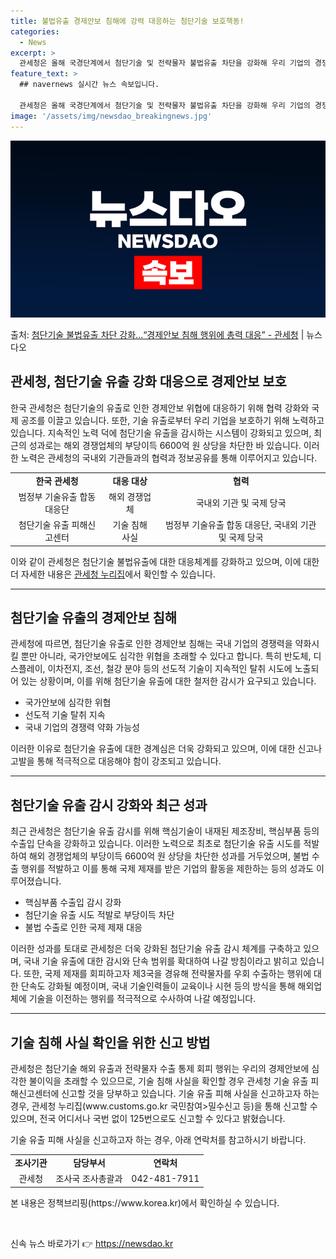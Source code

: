 ```yaml
---
title: 불법유출 경제안보 침해에 강력 대응하는 첨단기술 보호책동!
categories:
  - News
excerpt: >
  관세청은 올해 국경단계에서 첨단기술 및 전략물자 불법유출 차단을 강화해 우리 기업의 경쟁력을 보호하고 경제안…
feature_text: >
  ## navernews 실시간 뉴스 속보입니다.

  관세청은 올해 국경단계에서 첨단기술 및 전략물자 불법유출 차단을 강화해 우리 기업의 경쟁력을 보호하고 경제안…
image: '/assets/img/newsdao_breakingnews.jpg'
---
```


![뉴스다오 속보](/assets/img/newsdao_breakingnews.jpg)

<p>출처: <a href="https://newsdao.kr/2927" rel="dofollow">첨단기술 불법유출 차단 강화…“경제안보 침해 행위에 총력 대응” - 관세청</a> | 뉴스다오</p>

<h2 data-ke-size="size26">관세청, 첨단기술 유출 강화 대응으로 경제안보 보호</h2>
<p data-ke-size="size16">한국 관세청은 첨단기술의 유출로 인한 경제안보 위협에 대응하기 위해 협력 강화와 국제 공조를 이끌고 있습니다. 또한, 기술 유출로부터 우리 기업을 보호하기 위해 노력하고 있습니다. 지속적인 노력 덕에 첨단기술 유출을 감시하는 시스템이 강화되고 있으며, 최근의 성과로는 해외 경쟁업체의 부당이득 6600억 원 상당을 차단한 바 있습니다. 이러한 노력은 관세청의 국내외 기관들과의 협력과 정보공유를 통해 이루어지고 있습니다.</p>
<table>
  <tr>
    <td style="text-align: center; height: 17px;"><b>한국 관세청</b></td>
    <td style="text-align: center; height: 17px;"><b>대응 대상</b></td>
    <td style="text-align: center; height: 17px;"><b>협력</b></td>
  </tr>
  <tr>
    <td style="text-align: center; height: 17px;">범정부 기술유출 합동 대응단</td>
    <td style="text-align: center; height: 17px;">해외 경쟁업체</td>
    <td style="text-align: center; height: 17px;">국내외 기관 및 국제 당국</td>
  </tr>
  <tr>
    <td style="text-align: center; height: 17px;">첨단기술 유출 피해신고센터</td>
    <td style="text-align: center; height: 17px;">기술 침해 사실</td>
    <td style="text-align: center; height: 17px;">범정부 기술유출 합동 대응단, 국내외 기관 및 국제 당국</td>
  </tr>
</table>
<p data-ke-size="size16">이와 같이 관세청은 첨단기술 불법유출에 대한 대응체계를 강화하고 있으며, 이에 대한 더 자세한 내용은 <a href="https://www.customs.go.kr">관세청 누리집</a>에서 확인할 수 있습니다.</p>
<hr>
<h2 data-ke-size="size26">첨단기술 유출의 경제안보 침해</h2>
<p data-ke-size="size16">관세청에 따르면, 첨단기술 유출로 인한 경제안보 침해는 국내 기업의 경쟁력을 약화시킬 뿐만 아니라, 국가안보에도 심각한 위협을 초래할 수 있다고 합니다. 특히 반도체, 디스플레이, 이차전지, 조선, 철강 분야 등의 선도적 기술이 지속적인 탈취 시도에 노출되어 있는 상황이며, 이를 위해 첨단기술 유출에 대한 철저한 감시가 요구되고 있습니다.</p>
<ul>
  <li>국가안보에 심각한 위협</li>
  <li>선도적 기술 탈취 지속</li>
  <li>국내 기업의 경쟁력 약화 가능성</li>
</ul>
<p data-ke-size="size16">이러한 이유로 첨단기술 유출에 대한 경계심은 더욱 강화되고 있으며, 이에 대한 신고나 고발을 통해 적극적으로 대응해야 함이 강조되고 있습니다.</p>
<hr>
<h2 data-ke-size="size26">첨단기술 유출 감시 강화와 최근 성과</h2>
<p data-ke-size="size16">최근 관세청은 첨단기술 유출 감시를 위해 핵심기술이 내재된 제조장비, 핵심부품 등의 수출입 단속을 강화하고 있습니다. 이러한 노력으로 최초로 첨단기술 유출 시도를 적발하여 해외 경쟁업체의 부당이득 6600억 원 상당을 차단한 성과를 거두었으며, 불법 수출 행위를 적발하고 이를 통해 국제 제재를 받은 기업의 활동을 제한하는 등의 성과도 이루어졌습니다.</p>
<ul>
  <li>핵심부품 수출입 감시 강화</li>
  <li>첨단기술 유출 시도 적발로 부당이득 차단</li>
  <li>불법 수출로 인한 국제 제재 대응</li>
</ul>
<p data-ke-size="size16">이러한 성과를 토대로 관세청은 더욱 강화된 첨단기술 유출 감시 체계를 구축하고 있으며, 국내 기술 유출에 대한 감시와 단속 범위를 확대하여 나갈 방침이라고 밝히고 있습니다. 또한, 국제 제재를 회피하고자 제3국을 경유해 전략물자를 우회 수출하는 행위에 대한 단속도 강화될 예정이며, 국내 기술인력들이 교육이나 시현 등의 방식을 통해 해외업체에 기술을 이전하는 행위를 적극적으로 수사하여 나갈 예정입니다.</p>
<hr>
<h2 data-ke-size="size26">기술 침해 사실 확인을 위한 신고 방법</h2>
<p data-ke-size="size16">관세청은 첨단기술 해외 유출과 전략물자 수출 통제 회피 행위는 우리의 경제안보에 심각한 불이익을 초래할 수 있으므로, 기술 침해 사실을 확인할 경우 관세청 기술 유출 피해신고센터에 신고할 것을 당부하고 있습니다. 기술 유출 피해 사실을 신고하고자 하는 경우, 관세청 누리집(www.customs.go.kr 국민참여>밀수신고 등)을 통해 신고할 수 있으며, 전국 어디서나 국번 없이 125번으로도 신고할 수 있다고 밝혔습니다.</p>
<p data-ke-size="size16">기술 유출 피해 사실을 신고하고자 하는 경우, 아래 연락처를 참고하시기 바랍니다.</p>
<table>
  <tr>
    <td style="text-align: center; height: 17px;"><b>조사기관</b></td>
    <td style="text-align: center; height: 17px;"><b>담당부서</b></td>
    <td style="text-align: center; height: 17px;"><b>연락처</b></td>
  </tr>
  <tr>
    <td style="text-align: center; height: 17px;">관세청</td>
    <td style="text-align: center; height: 17px;">조사국 조사총괄과</td>
    <td style="text-align: center; height: 17px;">042-481-7911</td>
  </tr>
</table>
<p data-ke-size="size16">본 내용은 정책브리핑(https://www.korea.kr)에서 확인하실 수 있습니다.</p>
<p data-ke-size="size16">&nbsp;</p> 

신속 뉴스 바로가기 👉 <a href="https://newsdao.kr" rel="dofollow">https://newsdao.kr</a>


